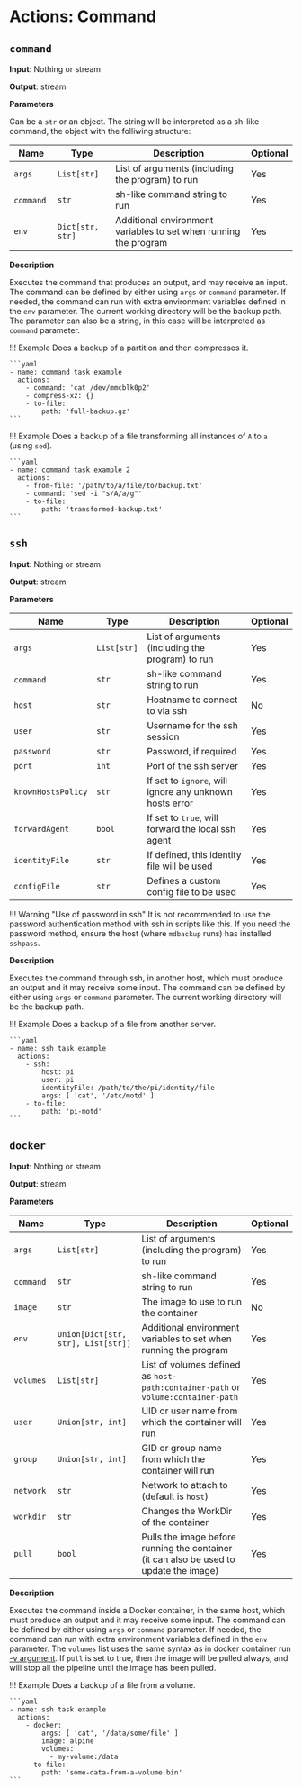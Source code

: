 # Actions: Command

## `command`

**Input**: Nothing or stream

**Output**: stream

**Parameters**

Can be a `str` or an object. The string will be interpreted as a sh-like command, the object with the folliwing structure:

| Name | Type | Description | Optional |
|------|------|-------------|----------|
| `args` | `List[str]` | List of arguments (including the program) to run | Yes |
| `command` | `str` | sh-like command string to run | Yes |
| `env` | `Dict[str, str]` | Additional environment variables to set when running the program | Yes |

**Description**

Executes the command that produces an output, and may receive an input. The command can be defined by either using `args` or `command` parameter. If needed, the command can run with extra environment variables defined in the `env` parameter. The current working directory will be the backup path. The parameter can also be a string, in this case will be interpreted as `command` parameter.

!!! Example
    Does a backup of a partition and then compresses it.

    ```yaml
    - name: command task example
      actions:
        - command: 'cat /dev/mmcblk0p2'
        - compress-xz: {}
        - to-file:
            path: 'full-backup.gz'
    ```

!!! Example
    Does a backup of a file transforming all instances of `A` to `a` (using `sed`).

    ```yaml
    - name: command task example 2
      actions:
        - from-file: '/path/to/a/file/to/backup.txt'
        - command: 'sed -i "s/A/a/g"'
        - to-file:
            path: 'transformed-backup.txt'
    ```


## `ssh`

**Input**: Nothing or stream

**Output**: stream

**Parameters**

| Name | Type | Description | Optional |
|------|------|-------------|----------|
| `args` | `List[str]` | List of arguments (including the program) to run | Yes |
| `command` | `str` | sh-like command string to run | Yes |
| `host` | `str` | Hostname to connect to via ssh | No |
| `user` | `str` | Username for the ssh session | Yes |
| `password` | `str` | Password, if required | Yes |
| `port` | `int` | Port of the ssh server | Yes |
| `knownHostsPolicy` | `str` | If set to `ignore`, will ignore any unknown hosts error | Yes |
| `forwardAgent` | `bool` | If set to `true`, will forward the local ssh agent | Yes |
| `identityFile` | `str` | If defined, this identity file will be used | Yes |
| `configFile` | `str` | Defines a custom config file to be used | Yes |

!!! Warning "Use of password in ssh"
    It is not recommended to use the password authentication method with ssh in scripts like this. If you need the password method, ensure the host (where `mdbackup` runs) has installed `sshpass`.

**Description**

Executes the command through ssh, in another host, which must produce an output and it may receive some input. The command can be defined by either using `args` or `command` parameter. The current working directory will be the backup path.

!!! Example
    Does a backup of a file from another server.

    ```yaml
    - name: ssh task example
      actions:
        - ssh:
            host: pi
            user: pi
            identityFile: /path/to/the/pi/identity/file
            args: [ 'cat', '/etc/motd' ]
        - to-file:
            path: 'pi-motd'
    ```


## `docker`

**Input**: Nothing or stream

**Output**: stream

**Parameters**

| Name | Type | Description | Optional |
|------|------|-------------|----------|
| `args` | `List[str]` | List of arguments (including the program) to run | Yes |
| `command` | `str` | sh-like command string to run | Yes |
| `image` | `str` | The image to use to run the container | No |
| `env` | `Union[Dict[str, str], List[str]]` | Additional environment variables to set when running the program | Yes |
| `volumes` | `List[str]` | List of volumes defined as `host-path:container-path` or `volume:container-path` | Yes |
| `user` | `Union[str, int]` | UID or user name from which the container will run | Yes |
| `group` | `Union[str, int]` | GID or group name from which the container will run | Yes |
| `network` | `str` | Network to attach to (default is `host`) | Yes |
| `workdir` | `str` | Changes the WorkDir of the container | Yes |
| `pull` | `bool` | Pulls the image before running the container (it can also be used to update the image) | Yes |

**Description**

Executes the command inside a Docker container, in the same host, which must produce an output and it may receive some input. The command can be defined by either using `args` or `command` parameter. If needed, the command can run with extra environment variables defined in the `env` parameter. The `volumes` list uses the same syntax as in docker container run [-v argument][1]. If `pull` is set to true, then the image will be pulled always, and will stop all the pipeline until the image has been pulled.

!!! Example
    Does a backup of a file from a volume.

    ```yaml
    - name: ssh task example
      actions:
        - docker:
            args: [ 'cat', '/data/some/file' ]
            image: alpine
            volumes:
              - my-volume:/data
        - to-file:
            path: 'some-data-from-a-volume.bin'
    ```


 [1]: https://docs.docker.com/storage/volumes/#start-a-container-with-a-volume
